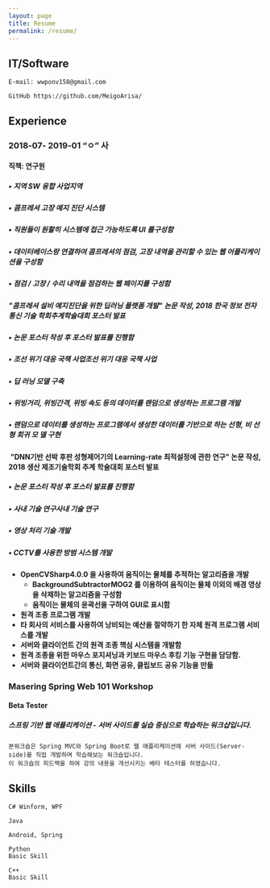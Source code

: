 ```yaml
---
layout: page
title: Resume
permalink: /resume/
---
```




## IT/Software

```
E-mail: wwponv158@gmail.com
```
```
GitHub https://github.com/MeigoArisa/
```
## Experience

### 2018-07- 2019-01 “ㅇ” 사

#### **직책: 연구원**

##### **• 지역 SW 융합 사업지역**

##### **• 콤프레셔 고장 예지 진단 시스템**

##### **• 직원들이 원활히 시스템에 접근 가능하도록 UI 를구성함**

##### **• 데이터베이스랑 연결하여 콤프레셔의 점검, 고장 내역을 관리할 수 있는 웹 어플리케이션을 구성함**

##### **• 점검 / 고장 / 수리 내역을 점검하는 웹 페이지를	구성함**

##### **"콤프레셔 설비 예지진단을 위한 딥러닝 플랫폼 개발" 논문 작성, 2018 한국 정보 전자 통신 기술 학회추계학술대회 포스터 발표**

##### **• 논문 포스터 작성 후 포스터 발표를 진행함**

##### **• 조선 위기 대응 국책 사업조선 위기 대응 국책 사업**

##### **• 딥 러닝 모델 구축**

##### 	**• 위빙거리, 위빙간격, 위빙 속도 등의 데이터를 랜덤으로 생성하는 프로그램 개발**

##### 	**• 랜덤으로 데이터를 생성하는 프로그램에서 생성한 데이터를 기반으로 하는 선형, 비 선형 회귀 모	델 구현**

​	**"DNN기반 선박 후판 성형제어기의 Learning-rate 최적설정에 관한 연구" 논문 작성, 2018 생산		제조기술학회 추계**
​	**학술대회 포스터 발표**

##### 	**• 논문 포스터 작성 후 포스터 발표를 진행함**

##### **• 사내 기술 연구사내 기술 연구**

##### 	**• 영상 처리 기술 개발**

##### 	**• CCTV를 사용한 방범 시스템 개발**

- **OpenCVSharp4.0.0 을 사용하여 움직이는 물체를 추적하는 알고리즘을 개발**
    - **BackgroundSubtractorMOG2 를 이용하여 움직이는 물체 이외의 배경 영상을 삭제하는	알고리즘을 구성함**
    - **움직이는 물체의 윤곽선을 구하여 GUI로 표시함**
- **원격 조종 프로그램 개발**
- **타 회사의 서비스를 사용하여 낭비되는 예산을 절약하기 한 자체 원격 프로그램 서비스를 개발**
- **서버와 클라이언트 간의 원격 조종 핵심 시스템을 개발함**
- **원격 조종을 위한 마우스 포지셔닝과 키보드 마우스 후킹 기능 구현을 담당함.**
- **서버와 클라이언트간의 통신, 화면 공유, 클립보드 공유 기능을 만듦**




### Masering Spring Web 101 Workshop

#### Beta Tester

##### 스프링 기반 웹 애플리케이션 - 서버 사이드를 실습 중심으로 학습하는 워크샵입니다.

```
본워크숍은 Spring MVC와 Spring Boot로 웹 애플리케이션에 서버 사이드(Server-side)를 직접 개발하며 학습해보는 워크숍입니다.
이 워크숍의 피드백을 하여 강의 내용을 개선시키는 베타 테스터를 하였습니다.
```
## Skills

```
C# Winform, WPF  

Java  

Android, Spring  

Python
Basic Skill  

C++
Basic Skill
```